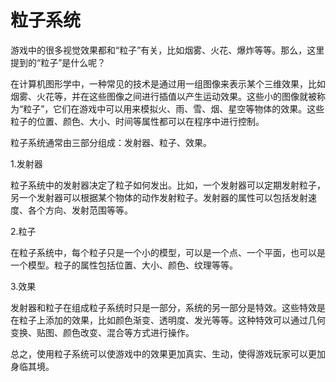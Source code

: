 # 粒子系统
游戏中的很多视觉效果都和“粒子”有关，比如烟雾、火花、爆炸等等。那么，这里提到的“粒子”是什么呢？

在计算机图形学中，一种常见的技术是通过用一组图像来表示某个三维效果，比如烟雾、火花等，并在这些图像之间进行插值以产生运动效果。这些小的图像就被称为“粒子”，它们在游戏中可以用来模拟火、雨、雪、烟、星空等物体的效果。这些粒子的位置、颜色、大小、时间等属性都可以在程序中进行控制。

粒子系统通常由三部分组成：发射器、粒子、效果。

1.发射器

粒子系统中的发射器决定了粒子如何发出。比如，一个发射器可以定期发射粒子，另一个发射器可以根据某个物体的动作发射粒子。发射器的属性可以包括发射速度、各个方向、发射范围等等。

2.粒子

在粒子系统中，每个粒子只是一个小的模型，可以是一个点、一个平面，也可以是一个模型。粒子的属性包括位置、大小、颜色、纹理等等。

3.效果

发射器和粒子在组成粒子系统时只是一部分，系统的另一部分是特效。这些特效是在粒子上添加的效果，比如颜色渐变、透明度、发光等等。这种特效可以通过几何变换、贴图、颜色改变、混合等方式进行操作。

总之，使用粒子系统可以使游戏中的效果更加真实、生动，使得游戏玩家可以更加身临其境。
